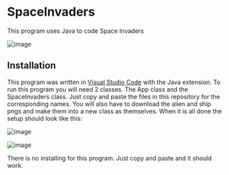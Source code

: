 # SpaceInvaders
This program uses Java to code Space Invaders

![image](https://github.com/user-attachments/assets/af119484-aae3-45eb-b009-0c4f0fb04822)

## Installation 
This program was written in [Visual Studio Code](https://code.visualstudio.com/download) with the Java extension. 
To run this program you will need 2 classes. The App class and the SpaceInvaders class. Just copy and paste the files in this repository for the corresponding names. 
You will also have to download the alien and ship pngs and make them into a new class as themselves. 
When it is all done the setup should look like this:

![image](https://github.com/user-attachments/assets/b8cd3d23-3bd6-49cd-a957-9f1cb9f1ea38)

![image](https://github.com/user-attachments/assets/b968e3ce-3624-4f86-bcc4-b3eea9adf8be)

There is no installing for this program. Just copy and paste and it should work. 

